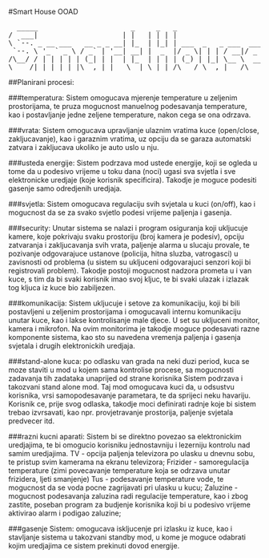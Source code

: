 #Smart House OOAD
<pre>
  _____                      _     _   _                        _____  _____  ___ ______ 
/  ___|                    | |   | | | |                      |  _  ||  _  |/ _ \|  _  \
\ `--. _ __ ___   __ _ _ __| |_  | |_| | ___  _   _ ___  ___  | | | || | | / /_\ \ | | |
 `--. \ '_ ` _ \ / _` | '__| __| |  _  |/ _ \| | | / __|/ _ \ | | | || | | |  _  | | | |
/\__/ / | | | | | (_| | |  | |_  | | | | (_) | |_| \__ \  __/ \ \_/ /\ \_/ / | | | |/ / 
\____/|_| |_| |_|\__,_|_|   \__| \_| |_/\___/ \__,_|___/\___|  \___/  \___/\_| |_/___/ 
</pre>

##Planirani procesi:


###temperatura: 
Sistem omogucava mjerenje temperature u zeljenim prostorijama, te pruza mogucnost manuelnog podesavanja temperature, kao i postavljanje jedne zeljene temperature, nakon cega se ona odrzava.

###vrata: 
Sistem omogucava upravljanje ulaznim vratima kuce (open/close, zakljucavanje), kao i garaznim vratima, uz opciju da se garaza automatski zatvara i zakljucava ukoliko je auto uslo u nju.

###usteda energije: 
Sistem podrzava mod ustede energije, koji se ogleda u tome da u podesivo vrijeme u toku dana (noci) ugasi sva svjetla i sve elektronicke uredjaje (koje korisnik specificira). Takodje je moguce podesiti gasenje samo odredjenih uredjaja.

###svjetla:
Sistem omogucava regulaciju svih svjetala u kuci (on/off), kao i mogucnost da se za svako svjetlo podesi vrijeme paljenja i gasenja.

###security:
 Unutar sistema se nalazi i program osiguranja koji ukljucuje kamere, koje pokrivaju svaku prostoriju (broj kamera je podesiv), opciju zatvaranja i zakljucavanja svih vrata, paljenje alarma u slucaju provale, te pozivanje odgovarajuce ustanove (policija, hitna sluzba, vatrogasci) u zavisnosti od problema (u sistem su ukljuceni odgovarajuci senzori koji bi registrovali problem). Takodje postoji mogucnost nadzora prometa u i van kuce, s tim da bi svaki korisnik imao svoj kljuc, te bi svaki ulazak i izlazak tog kljuca iz kuce bio zabiljezen.

###komunikacija:
 Sistem ukljucuje i setove za komunikaciju, koji bi bili postavljeni u zeljenim prostorijama i omogucavali internu komunikaciju unutar kuce, kao i lakse kontrolisanje male djece. U set su ukljuceni monitor, kamera i mikrofon. Na ovim monitorima je takodje moguce podesavati razne komponente sistema, kao sto su navedena vremenja paljenja i gasenja svjetala i drugih elektronickih uredjaja.

###stand-alone kuca:
 po odlasku van grada na neki duzi period, kuca se moze staviti u mod u kojem sama kontrolise procese, sa mogucnosti zadavanja tih zadataka unaprijed od strane korisnika Sistem podrzava i takozvani stand alone mod. Taj mod omogucava kuci da, u odsustvu korisnika, vrsi samopodesavanje parametara, te da sprijeci neku havariju. Korisnik ce, prije svog odlaska, takodje moci definirati radnje koje bi sistem trebao izvrsavati, kao npr. provjetravanje prostorija, paljenje svjetala predvecer itd.

###razni kucni aparati:
 Sistem bi se direktno povezao sa elektronickim uredjajima, te bi omogucio korisniku jednostavniju i lezerniju kontrolu nad samim uredjajima. TV - opcija paljenja televizora po ulasku u dnevnu sobu, te pristup svim kamerama na ekranu televizora; Frizider - samoregulacija temperature (zimi povecavanje temperature koja se odrzava unutar frizidera, ljeti smanjenje) Tus - podesavanje temperature vode, te mogucnost da se voda pocne zagrijavati pri ulasku u kucu; Zaluzine - mogucnost podesavanja zaluzina radi regulacije temperature, kao i zbog zastite, poseban program za budjenje korisnika koji bi u podesivo vrijeme aktivirao alarm i podigao zaluzine;

###gasenje Sistem:
 omogucava iskljucenje pri izlasku iz kuce, kao i stavljanje sistema u takozvani standby mod, u kome je moguce odabrati kojim uredjajima ce sistem prekinuti dovod energije.